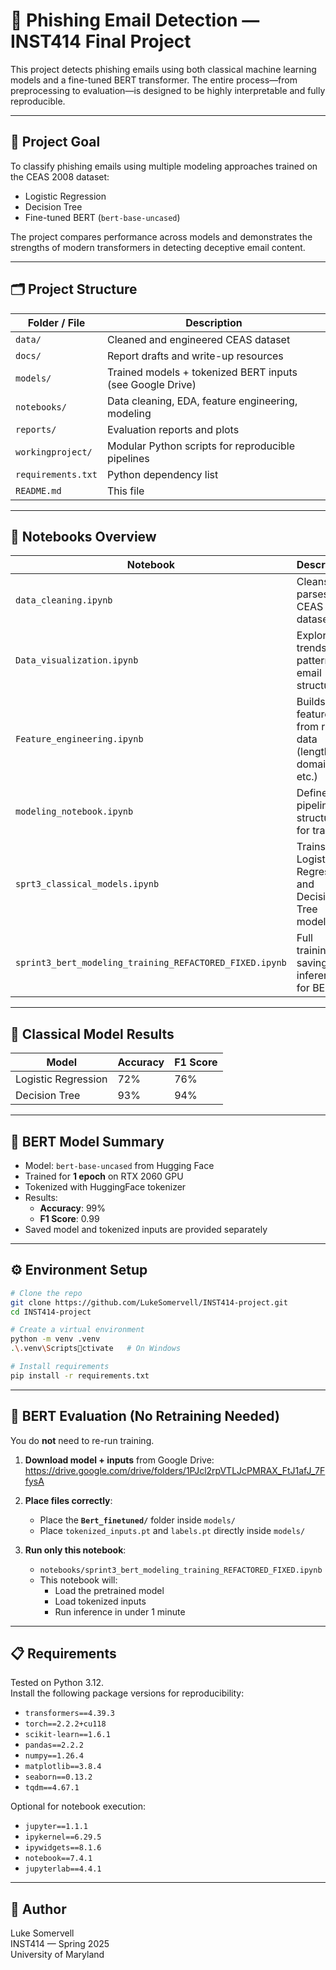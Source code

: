 # 📧 Phishing Email Detection — INST414 Final Project

This project detects phishing emails using both classical machine learning models and a fine-tuned BERT transformer. The entire process—from preprocessing to evaluation—is designed to be highly interpretable and fully reproducible.

---

## 🚀 Project Goal

To classify phishing emails using multiple modeling approaches trained on the CEAS 2008 dataset:

- Logistic Regression
- Decision Tree
- Fine-tuned BERT (`bert-base-uncased`)

The project compares performance across models and demonstrates the strengths of modern transformers in detecting deceptive email content.

---

## 🗂 Project Structure

| Folder / File              | Description                                                |
|---------------------------|------------------------------------------------------------|
| `data/`                   | Cleaned and engineered CEAS dataset                        |
| `docs/`                   | Report drafts and write-up resources                       |
| `models/`                 | Trained models + tokenized BERT inputs (see Google Drive)  |
| `notebooks/`              | Data cleaning, EDA, feature engineering, modeling          |
| `reports/`                | Evaluation reports and plots                               |
| `workingproject/`         | Modular Python scripts for reproducible pipelines          |
| `requirements.txt`        | Python dependency list                                     |
| `README.md`               | This file                                                  |

---

## 📓 Notebooks Overview

| Notebook                                           | Description                                           |
|----------------------------------------------------|-------------------------------------------------------|
| `data_cleaning.ipynb`                              | Cleans and parses the CEAS 2008 dataset               |
| `Data_visualization.ipynb`                         | Explores trends and patterns in email structure       |
| `Feature_engineering.ipynb`                        | Builds features from raw data (length, domain, etc.)  |
| `modeling_notebook.ipynb`                          | Defines pipeline structure for training               |
| `sprt3_classical_models.ipynb`                     | Trains Logistic Regression and Decision Tree models   |
| `sprint3_bert_modeling_training_REFACTORED_FIXED.ipynb` | Full training, saving, and inference for BERT         |

---

## 🧠 Classical Model Results

| Model              | Accuracy | F1 Score |
|--------------------|----------|----------|
| Logistic Regression | 72%      | 76%      |
| Decision Tree       | 93%      | 94%      |

---

## 🤖 BERT Model Summary

- Model: `bert-base-uncased` from Hugging Face
- Trained for **1 epoch** on RTX 2060 GPU
- Tokenized with HuggingFace tokenizer
- Results:
  - **Accuracy**: 99%
  - **F1 Score**: 0.99
- Saved model and tokenized inputs are provided separately

---

## ⚙️ Environment Setup

```bash
# Clone the repo
git clone https://github.com/LukeSomervell/INST414-project.git
cd INST414-project

# Create a virtual environment
python -m venv .venv
.\.venv\Scriptsctivate   # On Windows

# Install requirements
pip install -r requirements.txt
```

---

## 🧪 BERT Evaluation (No Retraining Needed)

You do **not** need to re-run training.

1. **Download model + inputs** from Google Drive:  
   https://drive.google.com/drive/folders/1PJcl2rpVTLJcPMRAX_FtJ1afJ_7FfysA

2. **Place files correctly**:
   - Place the **`Bert_finetuned/`** folder inside `models/`
   - Place `tokenized_inputs.pt` and `labels.pt` directly inside `models/`

3. **Run only this notebook**:
   - `notebooks/sprint3_bert_modeling_training_REFACTORED_FIXED.ipynb`
   - This notebook will:
     - Load the pretrained model
     - Load tokenized inputs
     - Run inference in under 1 minute

---

## 📋 Requirements

Tested on Python 3.12.  
Install the following package versions for reproducibility:

- `transformers==4.39.3`
- `torch==2.2.2+cu118`
- `scikit-learn==1.6.1`
- `pandas==2.2.2`
- `numpy==1.26.4`
- `matplotlib==3.8.4`
- `seaborn==0.13.2`
- `tqdm==4.67.1`

Optional for notebook execution:
- `jupyter==1.1.1`
- `ipykernel==6.29.5`
- `ipywidgets==8.1.6`
- `notebook==7.4.1`
- `jupyterlab==4.4.1`

---

## 👤 Author

Luke Somervell  
INST414 — Spring 2025  
University of Maryland

